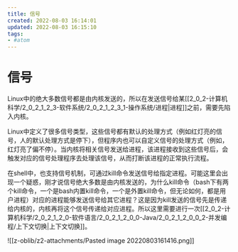 ```yaml
---
title: 信号
created: 2022-08-03 16:14:01
updated: 2022-08-03 16:15:10
tags: 
- #atom
---
```

# 信号

Linux中的绝大多数信号都是由内核发送的，所以在发送信号给某[[2_0_2-计算机科学/2_0_2_1_2_3-软件系统/2_0_2_1_2_3_1-操作系统/进程|进程]]之前，需要先陷入内核。

Linux中定义了很多信号类型，这些信号都有默认的处理方式（例如红灯亮的信号，人的默认处理方式是停下），但程序内也可以自定义信号的处理方式（例如，红灯亮了偏不停）。当内核将相关信号发送给进程，该进程接收到这些信号后，会触发对应的信号处理程序去处理该信号，从而打断该进程的正常执行流程。

在shell中，也支持信号机制，可通过kill命令发送信号给指定进程。可能这里会出现一个疑惑，刚才说信号绝大多数是由内核发送的，为什么kill命令（bash下有两个kill命令，一个是bash内置kill命令，一个是外置kill命令，但无论如何，都是用户进程）对应的进程能够发送信号给其它进程？这是因为kill发送的信号先是传递给内核的，内核再将这个信号传递给对应进程。所以这里需要进行一次[[2_0_2-计算机科学/2_0_2_1_2_0-软件语言/2_0_2_1_2_0_0-Java/2_0_2_1_2_0_0_2-并发编程/上下文切换|上下文切换]]。

![[z-oblib/z2-attachments/Pasted image 20220803161416.png]]
